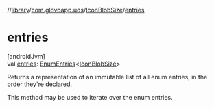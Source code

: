//[library](../../../index.md)/[com.glovoapp.uds](../index.md)/[IconBlobSize](index.md)/[entries](entries.md)

# entries

[androidJvm]\
val [entries](entries.md): [EnumEntries](https://kotlinlang.org/api/latest/jvm/stdlib/kotlin.enums/-enum-entries/index.html)&lt;[IconBlobSize](index.md)&gt;

Returns a representation of an immutable list of all enum entries, in the order they're declared.

This method may be used to iterate over the enum entries.
